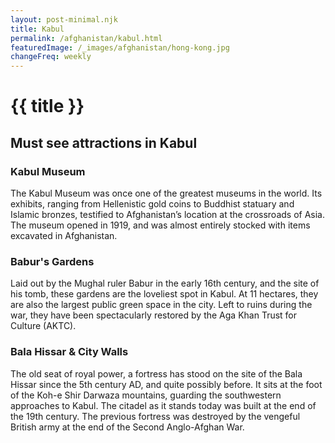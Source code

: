 ```yaml
---
layout: post-minimal.njk
title: Kabul
permalink: /afghanistan/kabul.html
featuredImage: /_images/afghanistan/hong-kong.jpg
changeFreq: weekly
---
```


# {{ title }}

## Must see attractions in Kabul

### Kabul Museum
The Kabul Museum was once one of the greatest museums in the world. Its exhibits, ranging from Hellenistic gold coins to Buddhist statuary and Islamic bronzes, testified to Afghanistan’s location at the crossroads of Asia.  The museum opened in 1919, and was almost entirely stocked with items excavated in Afghanistan.

### Babur's Gardens
Laid out by the Mughal ruler Babur in the early 16th century, and the site of his tomb, these gardens are the loveliest spot in Kabul. At 11 hectares, they are also the largest public green space in the city. Left to ruins during the war, they have been spectacularly restored by the Aga Khan Trust for Culture (AKTC).

### Bala Hissar & City Walls
The old seat of royal power, a fortress has stood on the site of the Bala Hissar since the 5th century AD, and quite possibly before. It sits at the foot of the Koh-e Shir Darwaza mountains, guarding the southwestern approaches to Kabul. The citadel as it stands today was built at the end of the 19th century. The previous fortress was destroyed by the vengeful British army at the end of the Second Anglo-Afghan War.